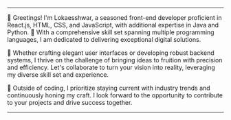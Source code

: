
---

👋 Greetings! I'm Lokaesshwar, a seasoned front-end developer proficient in React.js, HTML, CSS, and JavaScript, with additional expertise in Java and Python. 💼 With a comprehensive skill set spanning multiple programming languages, I am dedicated to delivering exceptional digital solutions.

🌟 Whether crafting elegant user interfaces or developing robust backend systems, I thrive on the challenge of bringing ideas to fruition with precision and efficiency. Let's collaborate to turn your vision into reality, leveraging my diverse skill set and experience.

🚀 Outside of coding, I prioritize staying current with industry trends and continuously honing my craft. I look forward to the opportunity to contribute to your projects and drive success together.

---





